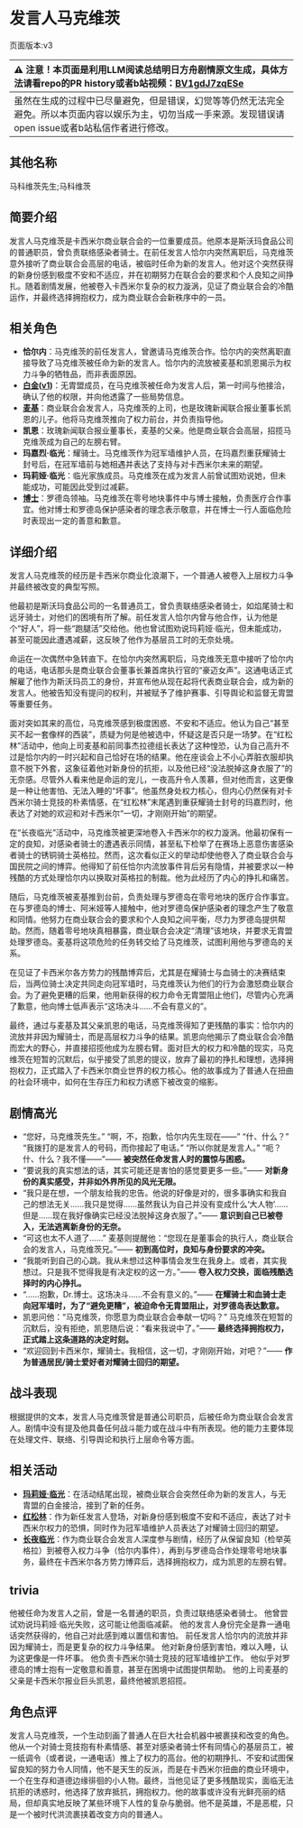 # 发言人马克维茨
页面版本:v3
 

| :warning: 注意！本页面是利用LLM阅读总结明日方舟剧情原文生成，具体方法请看repo的PR history或者b站视频：[BV1gdJ7zqESe](https://www.bilibili.com/video/BV1gdJ7zqESe/)         |
|:----------------------------|
| 虽然在生成的过程中已尽量避免，但是错误，幻觉等等仍然无法完全避免。所以本页面内容以娱乐为主，切勿当成一手来源。发现错误请open issue或者b站私信作者进行修改。|



## 其他名称
马科维茨先生;马科维茨
## 简要介绍
发言人马克维茨是卡西米尔商业联合会的一位重要成员。他原本是斯沃玛食品公司的普通职员，曾负责联络感染者骑士。在前任发言人恰尔内突然离职后，马克维茨意外接听了商业联合会高层的电话，被临时任命为新的发言人。他对这个突然获得的新身份感到极度不安和不适应，并在初期努力在联合会的要求和个人良知之间挣扎。随着剧情发展，他被卷入卡西米尔复杂的权力漩涡，见证了商业联合会的冷酷运作，并最终选择拥抱权力，成为商业联合会新秩序中的一员。
## 相关角色
-   **恰尔内**：马克维茨的前任发言人，曾邀请马克维茨合作。恰尔内的突然离职直接导致了马克维茨被任命为新的发言人。恰尔内的流放被麦基和凯恩揭示为权力斗争的牺牲品，而非表面原因。
-   **[白金](char_204_platnm.md)([v1](../chars/char_204_platnm.md))**：无胄盟成员，在马克维茨被任命为发言人后，第一时间与他接洽，确认了他的权限，并向他透露了一些局势信息。
-   **[麦基](extended_char_mai_ji.md)**：商业联合会发言人，马克维茨的上司，也是玫瑰新闻联合报业董事长凯恩的儿子。他将马克维茨推向了权力前台，并负责指导他。
-   **凯恩**：玫瑰新闻联合报业董事长，麦基的父亲。他是商业联合会高层，招揽马克维茨成为自己的左膀右臂。
-   **玛嘉烈·临光**：耀骑士。马克维茨作为冠军墙维护人员，在玛嘉烈重获耀骑士封号后，在冠军墙前与她相遇并表达了支持与对卡西米尔未来的期望。
-   **玛莉娅·临光**：临光家族成员。马克维茨在成为发言人前曾试图劝说她，但未能成功，可能因此受到过减薪。
-   **[博士](extended_char_bo_shi.md)**：罗德岛领袖。马克维茨在零号地块事件中与博士接触，负责医疗合作事宜。他对博士和罗德岛保护感染者的理念表示敬意，并在博士一行人面临危险时表现出一定的善意和歉意。
## 详细介绍
发言人马克维茨的经历是卡西米尔商业化浪潮下，一个普通人被卷入上层权力斗争并最终被改变的典型写照。

他最初是斯沃玛食品公司的一名普通员工，曾负责联络感染者骑士，如焰尾骑士和远牙骑士，对他们的困境有所了解。前任发言人恰尔内曾与他合作，认为他是个“好人”，将一些“跑腿活”交给他。他也曾试图劝说玛莉娅·临光，但未能成功，甚至可能因此遭遇减薪，这反映了他作为基层员工时的无奈处境。

命运在一次偶然中急转直下。在恰尔内突然离职后，马克维茨无意中接听了恰尔内的电话，电话那头是商业联合会董事长兼首席执行官的“豪迈女声”。这通电话正式解雇了他作为斯沃玛员工的身份，并宣布他从现在起将代表商业联合会，成为新的发言人。他被告知没有提问的权利，并被赋予了维护赛事、引导舆论和监督无胄盟等重要任务。

面对突如其来的高位，马克维茨感到极度困惑、不安和不适应。他认为自己“甚至买不起一套像样的西装”，质疑为何是他被选中，怀疑这是否只是一场梦。在“红松林”活动中，他向上司麦基和前同事杰拉德组长表达了这种惶恐，认为自己高升不过是恰尔内的一时兴起和自己恰好在场的结果。他在座谈会上不小心弄脏衣服却执意不脱下外套，这象征着他对新身份的抗拒，以及他已经“没法脱掉这身衣服了”的无奈感。尽管外人看来他是命运的宠儿，一夜高升令人羡慕，但对他而言，这更像是一种让他害怕、无法入睡的“坏事”。他虽然身处权力核心，但内心仍然保有对卡西米尔骑士竞技的朴素情感，在“红松林”末尾遇到重获耀骑士封号的玛嘉烈时，他表达了对她的欢迎和对卡西米尔“一切，才刚刚开始”的期望。

在“长夜临光”活动中，马克维茨被更深地卷入卡西米尔的权力漩涡。他最初保有一定的良知，对感染者骑士的遭遇表示同情，甚至私下检举了在赛场上恶意伤害感染者骑士的锈铜骑士英格拉。然而，这次看似正义的举动却使他卷入了商业联合会与国民院之间的博弈。他得知了前任恰尔内流放事件背后另有隐情，并被要求以一种残酷的方式处理恰尔内以换取对英格拉的制裁。他为此经历了内心的挣扎和痛苦。

随后，马克维茨被麦基推到台前，负责处理与罗德岛在零号地块的医疗合作事宜。在与罗德岛的博士、阿米娅等人接触中，他对罗德岛保护感染者的理念产生了敬意和同情。他努力在商业联合会的要求和个人良知之间平衡，尽力为罗德岛提供帮助。然而，随着零号地块真相暴露，商业联合会决定“清理”该地块，并要求无胄盟处理罗德岛。麦基将这项危险的任务转交给了马克维茨，试图利用他与罗德岛的关系。

在见证了卡西米尔各方势力的残酷博弈后，尤其是在耀骑士与血骑士的决赛结束后，当两位骑士决定共同走向冠军墙时，马克维茨认为他们的行为会激怒商业联合会。为了避免更糟的后果，他用新获得的权力命令无胄盟阻止他们，尽管内心充满了歉意，他向博士低声表示“这场决斗......不会有意义的”。

最终，通过与麦基及其父亲凯恩的电话，马克维茨得知了更残酷的事实：恰尔内的流放并非因为耀骑士，而是高层权力斗争的结果。凯恩向他揭示了商业联合会冷酷而宏大的野心，并直接招揽他成为左膀右臂。面对巨大的权力和冷酷的现实，马克维茨在短暂的沉默后，似乎接受了凯恩的提议，放弃了最初的挣扎和理想，选择拥抱权力，正式踏入了卡西米尔商业世界的权力核心。他的故事成为了普通人在扭曲的社会环境中，如何在生存压力和权力诱惑下被改变的缩影。
## 剧情高光
*   “您好，马克维茨先生。” “啊，不，抱歉，恰尔内先生现在——” “什、什么？” “我拨打的是发言人的号码，而你接起了电话。” “所以你就是发言人。” “呃？什、什么？我不懂——”—— **被突然任命发言人时的震惊与困惑。**
*   “要说我的真实想法的话，其实可能还是害怕的感觉要更多一些。”—— **对新身份的真实感受，并非如外界所见的风光无限。**
*   “我只是在想，一个朋友给我的忠告。他说的好像是对的，很多事确实和我自己的想法无关......我只是觉得......虽然我认为自己并没有变成什么‘大人物’......但是......现在我好像确实已经没法脱掉这身衣服了。”—— **意识到自己已被卷入，无法逃离新身份的无奈。**
*   “可这也太不人道了......” 麦基则提醒他：“您现在是董事会的执行人，商业联合会的发言人，马克维茨兄。”—— **初到高位时，良知与身份要求的冲突。**
*   “我能听到自己的心跳。我从未想过这种事情会发生在我身上。或者，其实我想过。只是我不觉得我是有决定权的这一方。”—— **卷入权力交换，面临残酷选择时的内心挣扎。**
*   “......抱歉，Dr.博士。这场决斗......不会有意义的。”—— **在耀骑士和血骑士走向冠军墙时，为了“避免更糟”，被迫命令无胄盟阻止，对罗德岛表达歉意。**
*   凯恩问他：“马克维茨，你愿意为商业联合会奉献一切吗？” 马克维茨在短暂的沉默后，没有拒绝，凯恩随后说：“看来我说中了。”—— **最终选择拥抱权力，正式踏上这条道路的决定时刻。**
*   “欢迎回到卡西米尔，耀骑士。我相信，这一切，才刚刚开始，对吧？”—— **作为普通居民/骑士爱好者对耀骑士回归的期望。**
## 战斗表现
根据提供的文本，发言人马克维茨曾是普通公司职员，后被任命为商业联合会发言人。剧情中没有提及他具备任何战斗能力或在战斗中有所表现。他的能力主要体现在处理文件、联络、引导舆论和执行上层命令等方面。
## 相关活动
-   **[玛莉娅·临光](../stories/act13d5.md)**：在活动结尾出现，被商业联合会突然任命为新的发言人，与无胄盟的白金接洽，接到了新的任务。
-   **[红松林](../stories/act9mini.md)**：作为新任发言人登场，对新身份感到极度不安和不适应，表达了对卡西米尔权力的恐惧，同时作为冠军墙维护人员表达了对耀骑士回归的期望。
-   **[长夜临光](../stories/act13side.md)**：作为商业联合会发言人深度参与剧情，经历了从保留良知（检举英格拉）到被卷入权力斗争（恰尔内事件），再到与罗德岛合作处理零号地块事务，最终在卡西米尔各方势力博弈后，选择拥抱权力，成为凯恩的左膀右臂。
## trivia
他被任命为发言人之前，曾是一名普通的职员，负责过联络感染者骑士。
他曾尝试劝说玛莉娅·临光失败，这可能让他面临减薪。
他的发言人身份完全是靠一通电话突然获得的，他自己对此感到难以置信和害怕。
前任发言人恰尔内的流放并非因为耀骑士，而是更复杂的权力斗争结果。
他对新身份感到害怕，难以入睡，认为这更像是一件坏事。
他负责卡西米尔骑士竞技的冠军墙维护工作。
他似乎对罗德岛的博士抱有一定敬意和善意，甚至在困境中试图提供帮助。
他的上司麦基的父亲是卡西米尔报业巨头凯恩，最终他被凯恩招揽。
## 角色点评
发言人马克维茨，一个生动刻画了普通人在巨大社会机器中被裹挟和改变的角色。他从一个对骑士竞技抱有朴素情感、甚至对感染者骑士怀有同情心的基层员工，被一纸调令（或者说，一通电话）推上了权力的高台。他的初期挣扎、不安和试图保留良知的努力令人同情，他不是天生的反派，而是在卡西米尔扭曲的商业环境中，一个在生存和道德边缘徘徊的小人物。最终，当他见证了更多残酷现实，面临无法抗拒的诱惑时，他选择了放弃抵抗，拥抱权力。他的故事或许没有光鲜亮丽的结局，但却真实地反映了某些环境下人性的复杂与脆弱。他不是英雄，不是恶棍，只是一个被时代洪流裹挟着改变方向的普通人。